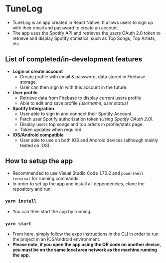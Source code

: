 # TuneLog 
- TuneLog is an app created in React Native. It allows users to sign up with their email and password to create an account.
- The app uses the Spotify API and retrieves the users OAuth 2.0 token to retrieve and display Spotify statistics, such as Top Songs, Top Artists, etc.

## List of completed/in-development features
- **Login or create account**
  - Create profile with email & password, data stored in Firebase storage.
  - User can then sign in with this account in the future.
- **User profile**
  - Retrieve data from Firebase to display current users profile
  - Able to edit and save profile *(username, user status)*
- **Spotify Intergration**
  - User able to sign in and connect their Spotify Account.
  - Fetch user Spotify authorization token *(Using Spotify OAuth 2.0).*
  - Display users top songs and top artists in profile/stats page.
  - Token updates when required.
- **IOS/Android compatible**
  - User able to use on both IOS and Android devices (although mainly tested on IOS).

## How to setup the app
- Recommended to use Visual Studio Code 1.70.2 and `powershell terminal` for running commands.
- In order to set up the app and install all dependencies, clone the repository and run:
### ``yarn install``

- You can then start the app by running:
### `yarn start`

- From here, simply follow the expo instructions in the CLI in order to run the project in an IOS/Android environment.
- **Please note, if you open the app using the QR code on another device, you must be on the same local area network as the machine running the app.**

